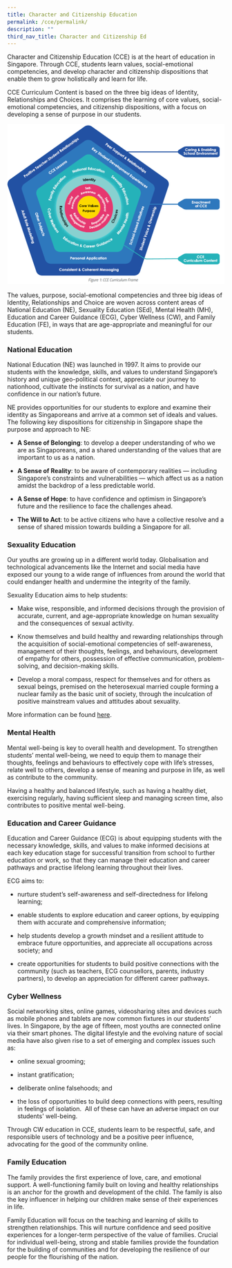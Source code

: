 ```yaml
---
title: Character and Citizenship Education
permalink: /cce/permalink/
description: ""
third_nav_title: Character and Citizenship Ed
---
```

Character and Citizenship Education (CCE) is at the heart of education in Singapore. Through CCE, students learn values, social-emotional competencies, and develop character and citizenship dispositions that enable them to grow holistically and learn for life.

CCE Curriculum Content is based on the three big ideas of Identity, Relationships and Choices. It comprises the learning of core values, social-emotional competencies, and citizenship dispositions, with a focus on developing a sense of purpose in our students.

![](/images/Teams/CCE/cce-diagram.png)

The values, purpose, social-emotional competencies and three big ideas of Identity, Relationships and Choice are woven across content areas of National Education (NE), Sexuality Education (SEd), Mental Health (MH), Education and Career Guidance (ECG), Cyber Wellness (CW), and Family Education (FE), in ways that are age-appropriate and meaningful for our students.

### National Education

National Education (NE) was launched in 1997. It aims to provide our students with the knowledge, skills, and values to understand Singapore’s history and unique geo-political context, appreciate our journey to nationhood, cultivate the instincts for survival as a nation, and have confidence in our nation’s future.

NE provides opportunities for our students to explore and examine their identity as Singaporeans and arrive at a common set of ideals and values. The following key dispositions for citizenship in Singapore shape the purpose and approach to NE:

*   **A Sense of Belonging**: to develop a deeper understanding of who we are as Singaporeans, and a shared understanding of the values that are important to us as a nation.
    
*   **A Sense of Reality**: to be aware of contemporary realities — including Singapore’s constraints and vulnerabilities — which affect us as a nation amidst the backdrop of a less predictable world.
    
*   **A Sense of Hope**: to have confidence and optimism in Singapore’s future and the resilience to face the challenges ahead.
    
*   **The Will to Act**: to be active citizens who have a collective resolve and a sense of shared mission towards building a Singapore for all.

### Sexuality Education

Our youths are growing up in a different world today. Globalisation and technological advancements like the Internet and social media have exposed our young to a wide range of influences from around the world that could endanger health and undermine the integrity of the family.

Sexuality Education aims to help students:

*   Make wise, responsible, and informed decisions through the provision of accurate, current, and age-appropriate knowledge on human sexuality and the consequences of sexual activity.
    
*   Know themselves and build healthy and rewarding relationships through the acquisition of social-emotional competencies of self-awareness, management of their thoughts, feelings, and behaviours, development of empathy for others, possession of effective communication, problem-solving, and decision-making skills.
    
*   Develop a moral compass, respect for themselves and for others as sexual beings, premised on the heterosexual married couple forming a nuclear family as the basic unit of society, through the inculcation of positive mainstream values and attitudes about sexuality.

More information can be found [here](https://www.woodgrovesec.moe.edu.sg/our-curriculum/character-and-citizenship-education-cce/sexuality-education/).

### Mental Health

Mental well-being is key to overall health and development. To strengthen students’ mental well-being, we need to equip them to manage their thoughts, feelings and behaviours to effectively cope with life’s stresses, relate well to others, develop a sense of meaning and purpose in life, as well as contribute to the community. 

Having a healthy and balanced lifestyle, such as having a healthy diet, exercising regularly, having sufficient sleep and managing screen time, also contributes to positive mental well-being.

### Education and Career Guidance

Education and Career Guidance (ECG) is about equipping students with the necessary knowledge, skills, and values to make informed decisions at each key education stage for successful transition from school to further education or work, so that they can manage their education and career pathways and practise lifelong learning throughout their lives.

ECG aims to:

*   nurture student’s self-awareness and self-directedness for lifelong learning; 
    
*   enable students to explore education and career options, by equipping them with accurate and comprehensive information; 
    
*   help students develop a growth mindset and a resilient attitude to embrace future opportunities, and appreciate all occupations across society; and 
    
*   create opportunities for students to build positive connections with the community (such as teachers, ECG counsellors, parents, industry partners), to develop an appreciation for different career pathways.

### Cyber Wellness

Social networking sites, online games, videosharing sites and devices such as mobile phones and tablets are now common fixtures in our students’ lives. In Singapore, by the age of fifteen, most youths are connected online via their smart phones. The digital lifestyle and the evolving nature of social media have also given rise to a set of emerging and complex issues such as: 

*   online sexual grooming; 
    
*   instant gratification; 
    
*   deliberate online falsehoods; and 
    
*   the loss of opportunities to build deep connections with peers, resulting in feelings of isolation. 
All of these can have an adverse impact on our students' well-being.

Through CW education in CCE, students learn to be respectful, safe, and responsible users of technology and be a positive peer influence, advocating for the good of the community online.

### Family Education

The family provides the first experience of love, care, and emotional support. A well-functioning family built on loving and healthy relationships is an anchor for the growth and development of the child. The family is also the key influencer in helping our children make sense of their experiences in life.

Family Education will focus on the teaching and learning of skills to strengthen relationships. This will nurture confidence and seed positive experiences for a longer-term perspective of the value of families. Crucial for individual well-being, strong and stable families provide the foundation for the building of communities and for developing the resilience of our people for the flourishing of the nation.